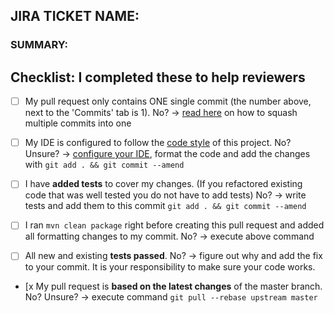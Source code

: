 ## JIRA TICKET NAME:

### SUMMARY:

## Checklist: I completed these to help reviewers
 - [ ] My pull request only contains ONE single commit (the number above, next to the 'Commits' tab is 1).
No? -> [read here](https://wiki.openmrs.org/display/docs/Pull+Request+Tips) on how to squash multiple commits into one

- [ ] My IDE is configured to follow the [code style](https://wiki.openmrs.org/display/docs/Java+Conventions) of this project.
No? Unsure? -> [configure your IDE](https://wiki.openmrs.org/display/docs/How-To+Setup+And+Use+Your+IDE), format the code and add the changes with `git add . && git commit --amend`

- [ ] I have **added tests** to cover my changes. (If you refactored existing code that was well tested you do not have to add tests)
No? -> write tests and add them to this commit `git add . && git commit --amend`

- [ ] I ran `mvn clean package` right before creating this pull request and added all formatting changes to my commit.
No? -> execute above command

- [ ] All new and existing **tests passed**.
No? -> figure out why and add the fix to your commit. It is your responsibility to make sure your code works.

- [x  My pull request is **based on the latest changes** of the master branch.
No? Unsure? -> execute command `git pull --rebase upstream master`